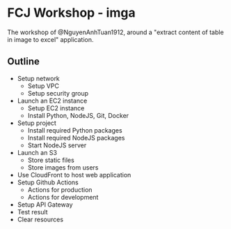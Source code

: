# FCJ Workshop - imga
The workshop of @NguyenAnhTuan1912, around a "extract content of table in image to excel" application.

## Outline
- Setup network
  - Setup VPC
  - Setup security group
- Launch an EC2 instance
  - Setup EC2 instance
  - Install Python, NodeJS, Git, Docker
- Setup project
  - Install required Python packages
  - Install required NodeJS packages
  - Start NodeJS server
- Launch an S3
  - Store static files
  - Store images from users
- Use CloudFront to host web application
- Setup Github Actions
  - Actions for production
  - Actions for development
- Setup API Gateway
- Test result
- Clear resources
